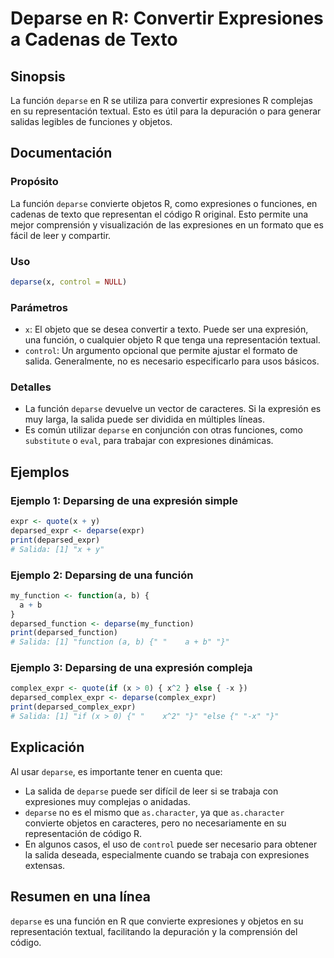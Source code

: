 <!--
Meta Description: # Deparse en R: Convertir Expresiones a Cadenas de Texto ## Sinopsis La función `deparse` en R se utiliza para convertir expresiones R complejas en su...
Meta Keywords: deparse, que, una, expresiones, salida
-->

# Deparse en R: Convertir Expresiones a Cadenas de Texto

## Sinopsis
La función `deparse` en R se utiliza para convertir expresiones R complejas en su representación textual. Esto es útil para la depuración o para generar salidas legibles de funciones y objetos.

## Documentación
### Propósito
La función `deparse` convierte objetos R, como expresiones o funciones, en cadenas de texto que representan el código R original. Esto permite una mejor comprensión y visualización de las expresiones en un formato que es fácil de leer y compartir.

### Uso
```R
deparse(x, control = NULL)
```

### Parámetros
- `x`: El objeto que se desea convertir a texto. Puede ser una expresión, una función, o cualquier objeto R que tenga una representación textual.
- `control`: Un argumento opcional que permite ajustar el formato de salida. Generalmente, no es necesario especificarlo para usos básicos.

### Detalles
- La función `deparse` devuelve un vector de caracteres. Si la expresión es muy larga, la salida puede ser dividida en múltiples líneas.
- Es común utilizar `deparse` en conjunción con otras funciones, como `substitute` o `eval`, para trabajar con expresiones dinámicas.

## Ejemplos
### Ejemplo 1: Deparsing de una expresión simple
```R
expr <- quote(x + y)
deparsed_expr <- deparse(expr)
print(deparsed_expr)
# Salida: [1] "x + y"
```

### Ejemplo 2: Deparsing de una función
```R
my_function <- function(a, b) {
  a + b
}
deparsed_function <- deparse(my_function)
print(deparsed_function)
# Salida: [1] "function (a, b) {" "    a + b" "}"
```

### Ejemplo 3: Deparsing de una expresión compleja
```R
complex_expr <- quote(if (x > 0) { x^2 } else { -x })
deparsed_complex_expr <- deparse(complex_expr)
print(deparsed_complex_expr)
# Salida: [1] "if (x > 0) {" "    x^2" "}" "else {" "-x" "}"
```

## Explicación
Al usar `deparse`, es importante tener en cuenta que:
- La salida de `deparse` puede ser difícil de leer si se trabaja con expresiones muy complejas o anidadas.
- `deparse` no es el mismo que `as.character`, ya que `as.character` convierte objetos en caracteres, pero no necesariamente en su representación de código R.
- En algunos casos, el uso de `control` puede ser necesario para obtener la salida deseada, especialmente cuando se trabaja con expresiones extensas.

## Resumen en una línea
`deparse` es una función en R que convierte expresiones y objetos en su representación textual, facilitando la depuración y la comprensión del código.
